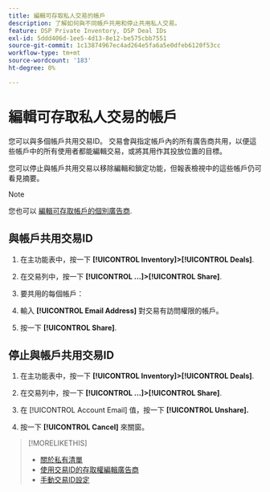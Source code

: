 ```yaml
---
title: 編輯可存取私人交易的帳戶
description: 了解如何與不同帳戶共用和停止共用私人交易。
feature: DSP Private Inventory, DSP Deal IDs
exl-id: 5ddd406d-1ee5-4d13-8e12-be575cbb7551
source-git-commit: 1c13874967ec4ad264e5fa6a5e0dfeb6120f53cc
workflow-type: tm+mt
source-wordcount: '183'
ht-degree: 0%

---
```


# 編輯可存取私人交易的帳戶

您可以與多個帳戶共用交易ID。 交易會與指定帳戶內的所有廣告商共用，以便這些帳戶中的所有使用者都能編輯交易，或將其用作其投放位置的目標。

您可以停止與帳戶共用交易以移除編輯和鎖定功能，但報表檢視中的這些帳戶仍可看見摘要。

>[!NOTE]
>
> 您也可以 [編輯可存取帳戶的個別廣告商](deal-id-edit-advertisers.md).

## 與帳戶共用交易ID

1. 在主功能表中，按一下 **[!UICONTROL Inventory]>[!UICONTROL Deals]**.

1. 在交易列中，按一下 **[!UICONTROL ...]>[!UICONTROL Share]**.

1. 要共用的每個帳戶：

1. 輸入 **[!UICONTROL Email Address]** 對交易有訪問權限的帳戶。

1. 按一下 **[!UICONTROL Share]**.

## 停止與帳戶共用交易ID

1. 在主功能表中，按一下 **[!UICONTROL Inventory]>[!UICONTROL Deals]**.

1. 在交易列中，按一下 **[!UICONTROL ...]>[!UICONTROL Share]**.

1. 在 [!UICONTROL Account Email] 值，按一下 **[!UICONTROL Unshare].**

1. 按一下 **[!UICONTROL Cancel]** 來關窗。

>[!MORELIKETHIS]
>
>* [關於私有清單](private-inventory-about.md)
>* [使用交易ID的存取權編輯廣告商](/help/dsp/inventory/deal-id-edit-advertisers.md)
>* [手動交易ID設定](deal-id-settings.md)

